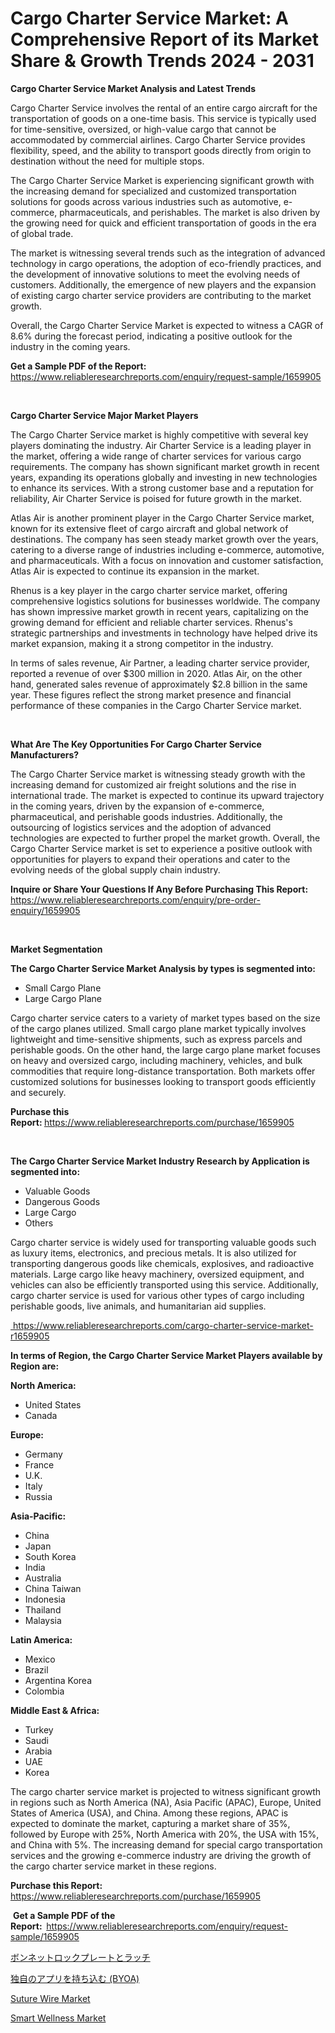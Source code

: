 <p><h1>Cargo Charter Service Market: A Comprehensive Report of its Market Share & Growth Trends 2024 - 2031</h1></p><p><strong>Cargo Charter Service Market Analysis and Latest Trends</strong></p>
<p><p>Cargo Charter Service involves the rental of an entire cargo aircraft for the transportation of goods on a one-time basis. This service is typically used for time-sensitive, oversized, or high-value cargo that cannot be accommodated by commercial airlines. Cargo Charter Service provides flexibility, speed, and the ability to transport goods directly from origin to destination without the need for multiple stops.</p><p>The Cargo Charter Service Market is experiencing significant growth with the increasing demand for specialized and customized transportation solutions for goods across various industries such as automotive, e-commerce, pharmaceuticals, and perishables. The market is also driven by the growing need for quick and efficient transportation of goods in the era of global trade.</p><p>The market is witnessing several trends such as the integration of advanced technology in cargo operations, the adoption of eco-friendly practices, and the development of innovative solutions to meet the evolving needs of customers. Additionally, the emergence of new players and the expansion of existing cargo charter service providers are contributing to the market growth.</p><p>Overall, the Cargo Charter Service Market is expected to witness a CAGR of 8.6% during the forecast period, indicating a positive outlook for the industry in the coming years.</p></p>
<p><strong>Get a Sample PDF of the Report:&nbsp;</strong> <a href="https://www.reliableresearchreports.com/enquiry/request-sample/1659905">https://www.reliableresearchreports.com/enquiry/request-sample/1659905</a></p>
<p>&nbsp;</p>
<p><strong>Cargo Charter Service Major Market Players</strong></p>
<p><p>The Cargo Charter Service market is highly competitive with several key players dominating the industry. Air Charter Service is a leading player in the market, offering a wide range of charter services for various cargo requirements. The company has shown significant market growth in recent years, expanding its operations globally and investing in new technologies to enhance its services. With a strong customer base and a reputation for reliability, Air Charter Service is poised for future growth in the market.</p><p>Atlas Air is another prominent player in the Cargo Charter Service market, known for its extensive fleet of cargo aircraft and global network of destinations. The company has seen steady market growth over the years, catering to a diverse range of industries including e-commerce, automotive, and pharmaceuticals. With a focus on innovation and customer satisfaction, Atlas Air is expected to continue its expansion in the market.</p><p>Rhenus is a key player in the cargo charter service market, offering comprehensive logistics solutions for businesses worldwide. The company has shown impressive market growth in recent years, capitalizing on the growing demand for efficient and reliable charter services. Rhenus's strategic partnerships and investments in technology have helped drive its market expansion, making it a strong competitor in the industry.</p><p>In terms of sales revenue, Air Partner, a leading charter service provider, reported a revenue of over $300 million in 2020. Atlas Air, on the other hand, generated sales revenue of approximately $2.8 billion in the same year. These figures reflect the strong market presence and financial performance of these companies in the Cargo Charter Service market.</p></p>
<p>&nbsp;</p>
<p><strong>What Are The Key Opportunities For Cargo Charter Service Manufacturers?</strong></p>
<p><p>The Cargo Charter Service market is witnessing steady growth with the increasing demand for customized air freight solutions and the rise in international trade. The market is expected to continue its upward trajectory in the coming years, driven by the expansion of e-commerce, pharmaceutical, and perishable goods industries. Additionally, the outsourcing of logistics services and the adoption of advanced technologies are expected to further propel the market growth. Overall, the Cargo Charter Service market is set to experience a positive outlook with opportunities for players to expand their operations and cater to the evolving needs of the global supply chain industry.</p></p>
<p><strong>Inquire or Share Your Questions If Any Before Purchasing This Report:</strong> <a href="https://www.reliableresearchreports.com/enquiry/pre-order-enquiry/1659905">https://www.reliableresearchreports.com/enquiry/pre-order-enquiry/1659905</a></p>
<p>&nbsp;</p>
<p><strong>Market Segmentation</strong></p>
<p><strong>The Cargo Charter Service Market Analysis by types is segmented into:</strong></p>
<p><ul><li>Small Cargo Plane</li><li>Large Cargo Plane</li></ul></p>
<p><p>Cargo charter service caters to a variety of market types based on the size of the cargo planes utilized. Small cargo plane market typically involves lightweight and time-sensitive shipments, such as express parcels and perishable goods. On the other hand, the large cargo plane market focuses on heavy and oversized cargo, including machinery, vehicles, and bulk commodities that require long-distance transportation. Both markets offer customized solutions for businesses looking to transport goods efficiently and securely.</p></p>
<p><strong>Purchase this Report:&nbsp;</strong><a href="https://www.reliableresearchreports.com/purchase/1659905">https://www.reliableresearchreports.com/purchase/1659905</a></p>
<p>&nbsp;</p>
<p><strong>The Cargo Charter Service Market Industry Research by Application is segmented into:</strong></p>
<p><ul><li>Valuable Goods</li><li>Dangerous Goods</li><li>Large Cargo</li><li>Others</li></ul></p>
<p><p>Cargo charter service is widely used for transporting valuable goods such as luxury items, electronics, and precious metals. It is also utilized for transporting dangerous goods like chemicals, explosives, and radioactive materials. Large cargo like heavy machinery, oversized equipment, and vehicles can also be efficiently transported using this service. Additionally, cargo charter service is used for various other types of cargo including perishable goods, live animals, and humanitarian aid supplies.</p></p>
<p><a href="https://www.reliableresearchreports.com/cargo-charter-service-market-r1659905">&nbsp;https://www.reliableresearchreports.com/cargo-charter-service-market-r1659905</a></p>
<p><strong>In terms of Region, the Cargo Charter Service Market Players available by Region are:</strong></p>
<p>
    <p> <strong> North America: </strong>
        <ul>
            <li>United States</li>
            <li>Canada</li>
        </ul>
        </p> 
    <p> <strong> Europe: </strong>
        <ul>
            <li>Germany</li>
            <li>France</li>
            <li>U.K.</li>
            <li>Italy</li>
            <li>Russia</li>
        </ul>
        </p> 
    <p> <strong> Asia-Pacific: </strong>
        <ul>
            <li>China</li>
            <li>Japan</li>
            <li>South Korea</li>
            <li>India</li>
            <li>Australia</li>
            <li>China Taiwan</li>
            <li>Indonesia</li>
            <li>Thailand</li>
            <li>Malaysia</li>
        </ul>
        </p> 
    <p> <strong> Latin America: </strong>
        <ul>
            <li>Mexico</li>
            <li>Brazil</li>
            <li>Argentina Korea</li>
            <li>Colombia</li>
        </ul>
        </p> 
    <p> <strong> Middle East & Africa: </strong>
        <ul>
            <li>Turkey</li>
            <li>Saudi</li>
            <li>Arabia</li>
            <li>UAE</li>
            <li>Korea</li>
        </ul>
    </p>
    </p>
<p><p>The cargo charter service market is projected to witness significant growth in regions such as North America (NA), Asia Pacific (APAC), Europe, United States of America (USA), and China. Among these regions, APAC is expected to dominate the market, capturing a market share of 35%, followed by Europe with 25%, North America with 20%, the USA with 15%, and China with 5%. The increasing demand for special cargo transportation services and the growing e-commerce industry are driving the growth of the cargo charter service market in these regions.</p></p>
<p><strong>Purchase this Report: </strong><a href="https://www.reliableresearchreports.com/purchase/1659905">https://www.reliableresearchreports.com/purchase/1659905</a></p>
<p>&nbsp;<strong>Get a Sample PDF of the Report:&nbsp;&nbsp;</strong><a href="https://www.reliableresearchreports.com/enquiry/request-sample/1659905">https://www.reliableresearchreports.com/enquiry/request-sample/1659905</a></p>
<p><strong></strong></p>
<p><p><a href="https://github.com/dawson566/Market-Research-Report-List-2/blob/main/9729457180933.md">ボンネットロックプレートとラッチ</a></p><p><a href="https://github.com/DeonBoer2023/Market-Research-Report-List-2/blob/main/1693696180934.md">独自のアプリを持ち込む (BYOA)</a></p><p><a href="https://github.com/jaidynmorantestelletmjzya/Market-Research-Report-List-3/blob/main/suture-wire-market.md">Suture Wire Market</a></p><p><a href="https://github.com/juniordelafrance/Market-Research-Report-List-4/blob/main/smart-wellness-market.md">Smart Wellness Market</a></p></p>